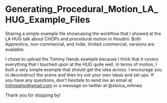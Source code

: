 # Generating_Procedural_Motion_LA_HUG_Example_Files
Sharing a simple example file showcasing the workflow that I showed at the LA HUG talk about CHOPs and procedural motion in Houdini.
Both Apprentice, non-commercial, and Indie, limited commercial, versions are available.

I chose to upload the Tommy Hands example because I think that it covers everything that I touched upon at the HUG quite well. In terms of motion, I built a very simple example that should get the idea across. I encourage you to deconstruct the scene and then try out your own ideas and set ups. If you have any questions, don't hesitate to send me an email at mihneahio@gmail.com or a message on twitter at @stoica_mihnea

Thank you for stopping by!
